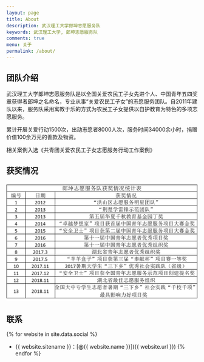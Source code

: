 ```yaml
---
layout: page
title: About
description: 武汉理工大学郎坤志愿服务队
keywords: 武汉理工大学, 郎坤志愿服务队
comments: true
menu: 关于
permalink: /about/
---
```


## 团队介绍
武汉理工大学郎坤志愿服务队是以全国关爱农民工子女先进个人、中国青年五四奖章获得者郎坤之名命名，专业从事“关爱农民工子女”的志愿服务团队。自2011年建队以来，服务队采用寓教于乐的方式为农民工子女提供以自护教育为特色的多项志愿服务。

累计开展关爱行动1500次，出动志愿者8000人次，服务时间34000余小时，捐赠价值100余万元的善款及物资。

相关案例入选《共青团关爱农民工子女志愿服务行动工作案例》

## 获奖情况
![](/images/huojiang.png)

## 联系

{% for website in site.data.social %}
* {{ website.sitename }}：[@{{ website.name }}]({{ website.url }})
{% endfor %}

<!-- ## Skill Keywords

{% for category in site.data.skills %}
### {{ category.name }}
<div class="btn-inline">
{% for keyword in category.keywords %}
<button class="btn btn-outline" type="button">{{ keyword }}</button>
{% endfor %}
</div>
{% endfor %} -->
